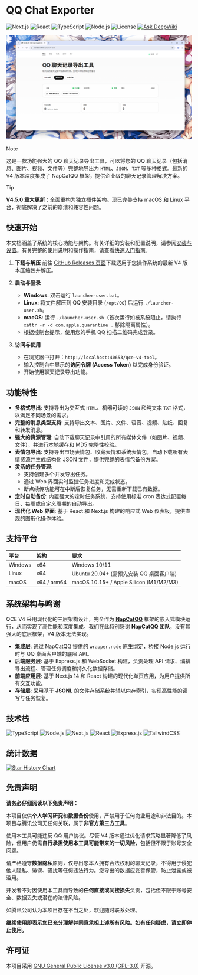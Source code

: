 # QQ Chat Exporter

![Next.js](https://img.shields.io/badge/Next.js-14-0070F3?style=flat-square&logo=next.js&logoColor=white)
![React](https://img.shields.io/badge/React-18-61DAFB?style=flat-square&logo=react&logoColor=black)
![TypeScript](https://img.shields.io/badge/TypeScript-5-3178C6?style=flat-square&logo=typescript&logoColor=white)
![Node.js](https://img.shields.io/badge/Node.js-20-5FA04E?style=flat-square&logo=nodedotjs&logoColor=white)
![License](https://img.shields.io/badge/License-GPL--3.0-10B981?style=flat-square&logoColor=white)
[![Ask DeepWiki](https://deepwiki.com/badge.svg)](https://deepwiki.com/shuakami/qq-chat-exporter)

![QCE V4 界面截图](https://github.com/shuakami/qq-chat-exporter/blob/9959f84b/image.png)


> [!NOTE]
> 这是一款功能强大的 QQ 聊天记录导出工具，可以将您的 QQ 聊天记录（包括消息、图片、视频、文件等）完整地导出为 `HTML`、`JSON`、`TXT` 等多种格式。最新的 V4 版本深度集成了 NapCatQQ 框架，提供企业级的聊天记录管理解决方案。

> [!TIP]
> **V4.5.0 重大更新**：全面重构为独立插件架构。现已完美支持 macOS 和 Linux 平台，彻底解决了之前的崩溃和兼容性问题。

## 快速开始

本文档涵盖了系统的核心功能与架构。有关详细的安装和配置说明，请参阅[安装与设置](https://deepwiki.com/shuakami/qq-chat-exporter/1.1-installation-and-setup)。有关完整的使用说明和操作指南，请查看[快速入门指南](https://deepwiki.com/shuakami/qq-chat-exporter/1.2-quick-start-guide)。

1.  **下载与解压**
    前往 [GitHub Releases 页面](https://github.com/shuakami/qq-chat-exporter/releases)下载适用于您操作系统的最新 V4 版本压缩包并解压。

2.  **启动与登录**
    *   **Windows**: 双击运行 `launcher-user.bat`。
    *   **Linux**: 将文件解压到 QQ 安装目录 (`/opt/QQ`) 后运行 `./launcher-user.sh`。
    *   **macOS**: 运行 `./launcher-user.sh`（首次运行如被系统阻止，请执行 `xattr -r -d com.apple.quarantine .` 移除隔离属性）。
    *   根据控制台提示，使用您的手机 QQ 扫描二维码完成登录。

3.  **访问与使用**
    *   在浏览器中打开：`http://localhost:40653/qce-v4-tool`。
    *   输入控制台中显示的**访问令牌 (Access Token)** 以完成身份验证。
    *   开始使用聊天记录导出功能。

## 功能特性

-   **多格式导出**: 支持导出为交互式 `HTML`、机器可读的 `JSON` 和纯文本 `TXT` 格式，以满足不同场景的需求。
-   **完整的消息类型支持**: 支持导出文本、图片、文件、语音、视频、贴纸、回复和转发消息。
-   **强大的资源管理**: 自动下载聊天记录中引用的所有媒体文件（如图片、视频、文件），并进行本地缓存和 MD5 完整性校验。
-   **表情包导出**: 支持导出市场表情包、收藏表情和系统表情包，自动下载所有表情资源并生成结构化 JSON 文件，提供完整的表情包备份方案。
-   **灵活的任务管理**:
    *   支持创建多个并发导出任务。
    *   通过 Web 界面实时监控任务进度和完成状态。
    *   断点续传功能可在中断后恢复任务，无需重新下载已有数据。
-   **定时自动备份**: 内置强大的定时任务系统，支持使用标准 cron 表达式配置每日、每周或自定义周期的自动导出。
-   **现代化 Web 界面**: 基于 React 和 Next.js 构建的响应式 Web 仪表板，提供直观的图形化操作体验。

## 支持平台

| 平台 | 架构 | 要求 |
| :--- | :--- | :--- |
| Windows | x64 | Windows 10/11 |
| Linux | x64 | Ubuntu 20.04+ (需预先安装 QQ 桌面客户端) |
| macOS | x64 / arm64 | macOS 10.15+ / Apple Silicon (M1/M2/M3) |

## 系统架构与鸣谢

QCE V4 采用现代化的三层架构设计，完全作为 [**NapCatQQ**](https://github.com/NapNeko/NapCatQQ) 框架的嵌入式模块运行，从而实现了高性能和深度集成。我们在此特别感谢 **NapCatQQ 团队**，没有其强大的底层框架，V4 版本无法实现。

-   **集成层**: 通过 NapCatQQ 提供的 `wrapper.node` 原生绑定，桥接 Node.js 运行时与 QQ 桌面客户端的底层 API。
-   **后端服务层**: 基于 Express.js 和 WebSocket 构建，负责处理 API 请求、编排导出流程、管理任务调度和持久化数据存储。
-   **前端应用层**: 基于 Next.js 14 和 React 构建的现代化单页应用，为用户提供所有交互功能。
-   **存储层**: 采用基于 **JSONL** 的文件存储系统并辅以内存索引，实现高性能的读写与任务恢复。

## 技术栈

![TypeScript](https://img.shields.io/badge/TypeScript-5-3178C6?style=flat-square&logo=typescript&logoColor=white)
![Node.js](https://img.shields.io/badge/Node.js-20-5FA04E?style=flat-square&logo=nodedotjs&logoColor=white)
![Next.js](https://img.shields.io/badge/Next.js-14-0070F3?style=flat-square&logo=next.js&logoColor=white)
![React](https://img.shields.io/badge/React-18-61DAFB?style=flat-square&logo=react&logoColor=black)
![Express.js](https://img.shields.io/badge/Express.js-FFA500?style=flat-square&logo=express&logoColor=white)
![TailwindCSS](https://img.shields.io/badge/TailwindCSS-06B6D4?style=flat-square&logo=tailwindcss&logoColor=white)

## 统计数据

[![Star History Chart](https://api.star-history.com/svg?repos=shuakami/qq-chat-exporter&type=Date)](https://star-history.com/#shuakami/qq-chat-exporter&Date)

## 免责声明

**请务必仔细阅读以下免责声明：**

本项目仅供**个人学习研究**和**数据备份**使用，严禁用于任何商业用途和非法目的。本项目与腾讯公司无任何关联，属于**非官方第三方工具**。

使用本工具可能违反 QQ 用户协议。尽管 V4 版本通过优化请求策略显著降低了风险，但用户仍需**自行承担使用本工具可能带来的一切风险**，包括但不限于账号安全问题。

请严格遵守**数据隐私**原则，仅导出您本人拥有合法权利的聊天记录，不得用于侵犯他人隐私、诽谤、骚扰等任何违法行为。您导出的数据应妥善保管，防止泄露或被滥用。

开发者不对因使用本工具而导致的**任何直接或间接损失**负责，包括但不限于账号安全、数据丢失或潜在的法律风险。

如腾讯公司认为本项目存在不当之处，欢迎随时联系处理。

**继续使用即表示您已充分理解并同意承担上述所有风险。如有任何疑虑，请立即停止使用。**

## 许可证

本项目采用 [GNU General Public License v3.0 (GPL-3.0)](https://www.gnu.org/licenses/gpl-3.0.html) 开源。